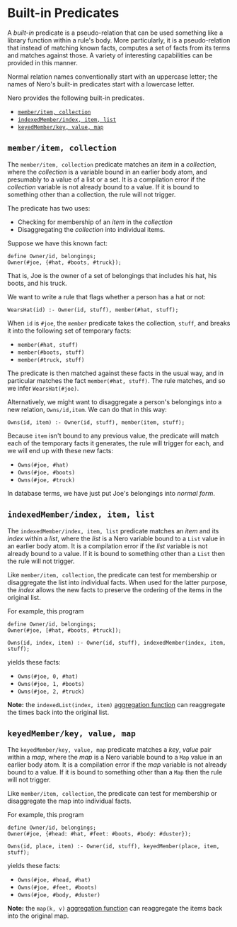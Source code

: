 # Built-in Predicates

A *built-in* predicate is a pseudo-relation that can be used something like a 
library function within a rule's body.  More particularly, it is a 
pseudo-relation that instead of matching known facts, computes a set of 
facts from its terms and matches against those.  A variety of interesting
capabilities can be provided in this manner.

Normal relation names conventionally start with an uppercase letter; the names
of Nero's built-in predicates start with a lowercase letter.

Nero provides the following built-in predicates.

- [`member/item, collection`](#memberitem-collection)
- [`indexedMember/index, item, list`](#indexedmemberindex-item-list)
- [`keyedMember/key, value, map`](#keyedmemberkey-value-map)

## `member/item, collection`

The `member/item, collection` predicate matches an *item* in a *collection*, 
where the *collection* is a variable bound in an earlier body atom, and 
presumably to a value of a list or a set.  It is a compilation error if 
the *collection* variable is not already bound to a value.  If it is
bound to something other than a collection, the rule will not trigger.

The predicate has two uses:

- Checking for membership of an *item* in the *collection*
- Disaggregating the *collection* into individual items.

Suppose we have this known fact:

```nero
define Owner/id, belongings;
Owner(#joe, {#hat, #boots, #truck});
```

That is, Joe is the owner of a set of belongings that includes his hat, his
boots, and his truck.  

We want to write a rule that flags whether a person has a hat or not:

```nero
WearsHat(id) :- Owner(id, stuff), member(#hat, stuff);
```

When `id` is `#joe`, the `member` predicate takes the collection, `stuff`, and 
breaks it into the following set of temporary facts:

- `member(#hat, stuff)`
- `member(#boots, stuff)`
- `member(#truck, stuff)`

The predicate is then matched against these facts in the usual way, and 
in particular matches the fact `member(#hat, stuff)`.  The rule matches,
and so we infer `WearsHat(#joe)`.

Alternatively, we might want to disaggregate a person's belongings into
a new relation, `Owns/id,item`.  We can do that in this way:

```nero
Owns(id, item) :- Owner(id, stuff), member(item, stuff);
```

Because `item` isn't bound to any previous value, the predicate will match
each of the temporary facts it generates, the rule will trigger for each,
and we will end up with these new facts:

- `Owns(#joe, #hat)`
- `Owns(#joe, #boots)`
- `Owns(#joe, #truck)`

In database terms, we have just put Joe's belongings into *normal form*.

## `indexedMember/index, item, list`

The `indexedMember/index, item, list` predicate matches an *item* and its 
*index* within a *list*, where the *list* is a Nero variable bound to
a `List` value in an earlier body atom. It is a compilation error if
the *list* variable is not already bound to a value.  If it is
bound to something other than a `List` then the rule will not trigger.

Like `member/item, collection`, the predicate can test for membership
or disaggregate the list into individual facts.  When used for the
latter purpose, the *index* allows the new facts to preserve the 
ordering of the items in the original list.

For example, this program

```nero
define Owner/id, belongings;
Owner(#joe, [#hat, #boots, #truck]);

Owns(id, index, item) :- Owner(id, stuff), indexedMember(index, item, stuff);
```

yields these facts:

- `Owns(#joe, 0, #hat)`
- `Owns(#joe, 1, #boots)`
- `Owns(#joe, 2, #truck)`

**Note:** the `indexedList(index, item)` 
[aggregation function](aggregation_functions.md) can reaggregate the times
back into the original list.

## `keyedMember/key, value, map`

The `keyedMember/key, value, map` predicate matches a *key*, *value* 
pair within a *map*, where the *map* is a Nero variable bound to
a `Map` value in an earlier body atom. It is a compilation error if
the *map* variable is not already bound to a value.  If it is
bound to something other than a `Map` then the rule will not trigger.

Like `member/item, collection`, the predicate can test for membership
or disaggregate the map into individual facts.  

For example, this program

```nero
define Owner/id, belongings;
Owner(#joe, {#head: #hat, #feet: #boots, #body: #duster});

Owns(id, place, item) :- Owner(id, stuff), keyedMember(place, item, stuff);
```

yields these facts:

- `Owns(#joe, #head, #hat)`
- `Owns(#joe, #feet, #boots)`
- `Owns(#joe, #body, #duster)`

**Note:** the `map(k, v)`
[aggregation function](aggregation_functions.md) can reaggregate the items
back into the original map.

